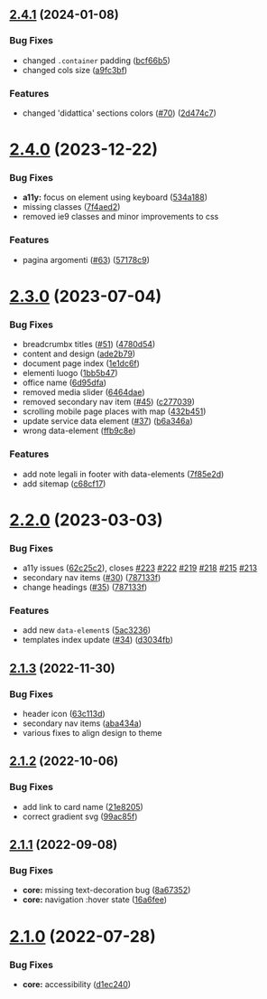 ## [2.4.1](https://github.com/italia/design-scuole-pagine-statiche/compare/v2.4.0...v2.4.1) (2024-01-08)


### Bug Fixes

* changed `.container` padding ([bcf66b5](https://github.com/italia/design-scuole-pagine-statiche/commit/bcf66b556202b92597a4bf442c0e7e58941552ba))
* changed cols size ([a9fc3bf](https://github.com/italia/design-scuole-pagine-statiche/commit/a9fc3bff98175d6e967df9c0d4d976fc4680aabe))


### Features

* changed 'didattica' sections colors ([#70](https://github.com/italia/design-scuole-pagine-statiche/issues/70)) ([2d474c7](https://github.com/italia/design-scuole-pagine-statiche/commit/2d474c751463ef458ea1129b68560a70bfeeee20))



# [2.4.0](https://github.com/italia/design-scuole-pagine-statiche/compare/v2.3.0...v2.4.0) (2023-12-22)


### Bug Fixes

* **a11y:** focus on element using keyboard ([534a188](https://github.com/italia/design-scuole-pagine-statiche/commit/534a1882b3e74e9c06fb200ad39c9eb807b25c0f))
* missing classes ([7f4aed2](https://github.com/italia/design-scuole-pagine-statiche/commit/7f4aed2b2933d62200629f8bc4b62bfddfadd4d0))
* removed ie9 classes and minor improvements to css


### Features

* pagina argomenti ([#63](https://github.com/italia/design-scuole-pagine-statiche/issues/63)) ([57178c9](https://github.com/italia/design-scuole-pagine-statiche/commit/57178c9ffdc4605b59c9eba0efd3cf757ec81d82))



# [2.3.0](https://github.com/italia/design-scuole-pagine-statiche/compare/v2.2.0...v2.3.0) (2023-07-04)


### Bug Fixes

* breadcrumbx titles ([#51](https://github.com/italia/design-scuole-pagine-statiche/issues/51)) ([4780d54](https://github.com/italia/design-scuole-pagine-statiche/commit/4780d5425e3eaed3c169a96f428304105388959b))
* content and design ([ade2b79](https://github.com/italia/design-scuole-pagine-statiche/commit/ade2b79dc236caad2384d46e4ac274cceee7669a))
* document page index ([1e1dc6f](https://github.com/italia/design-scuole-pagine-statiche/commit/1e1dc6ff490d4384427678c99b8abf5c0725e88c))
* elementi luogo ([1bb5b47](https://github.com/italia/design-scuole-pagine-statiche/commit/1bb5b47ef38a67c9cedaa59e52bc6cc8c451d92e))
* office name ([6d95dfa](https://github.com/italia/design-scuole-pagine-statiche/commit/6d95dfa877e8c4c144b71bb7c849e2f3b0b20598))
* removed media slider ([6464dae](https://github.com/italia/design-scuole-pagine-statiche/commit/6464daeb84648af763785c9d78590380b75fee35))
* removed secondary nav item ([#45](https://github.com/italia/design-scuole-pagine-statiche/issues/45)) ([c277039](https://github.com/italia/design-scuole-pagine-statiche/commit/c2770392c6c17bf35ccbd8615c00df22467b6699))
* scrolling mobile page places with map ([432b451](https://github.com/italia/design-scuole-pagine-statiche/commit/432b451b892a662ecf2e2c1d9143fb3274fdd7a2))
* update service data element ([#37](https://github.com/italia/design-scuole-pagine-statiche/issues/37)) ([b6a346a](https://github.com/italia/design-scuole-pagine-statiche/commit/b6a346a517f81810ed767917fb4f600e63c20b17))
* wrong data-element ([ffb9c8e](https://github.com/italia/design-scuole-pagine-statiche/commit/ffb9c8e420224a7ea17a46f236fb6878c0f9cdc2))


### Features

* add note legali in footer with data-elements ([7f85e2d](https://github.com/italia/design-scuole-pagine-statiche/commit/7f85e2de9a7c2d23009619d52006d3671394ce49))
* add sitemap ([c68cf17](https://github.com/italia/design-scuole-pagine-statiche/commit/c68cf178625bdb7758a597798af6248c6dcc3b7d))



# [2.2.0](https://github.com/italia/design-scuole-pagine-statiche/compare/v2.1.3...v2.2.0) (2023-03-03)


### Bug Fixes

* a11y issues ([62c25c2](https://github.com/italia/design-scuole-pagine-statiche/commit/62c25c29e9c1ac3d2bffa0b8839643ddbc3ac72a)), closes [#223](https://github.com/italia/design-scuole-pagine-statiche/issues/223) [#222](https://github.com/italia/design-scuole-pagine-statiche/issues/222) [#219](https://github.com/italia/design-scuole-pagine-statiche/issues/219) [#218](https://github.com/italia/design-scuole-pagine-statiche/issues/218) [#215](https://github.com/italia/design-scuole-pagine-statiche/issues/215) [#213](https://github.com/italia/design-scuole-pagine-statiche/issues/213)
* secondary nav items ([#30](https://github.com/italia/design-scuole-pagine-statiche/issues/30)) ([787133f](https://github.com/italia/design-scuole-pagine-statiche/commit/787133f61fab1b59975536e6c286dea90362fd72))
* change headings ([#35](https://github.com/italia/design-scuole-pagine-statiche/pull/35)) ([787133f](https://github.com/italia/design-scuole-pagine-statiche/commit/5ac323686345766129a99303b014a7410a1c16ba))


### Features

* add new `data-element`s ([5ac3236](https://github.com/italia/design-scuole-pagine-statiche/commit/5ac323686345766129a99303b014a7410a1c16ba))
* templates index update ([#34](https://github.com/italia/design-scuole-pagine-statiche/issues/34)) ([d3034fb](https://github.com/italia/design-scuole-pagine-statiche/commit/d3034fb299179a205b016c58ac67d79c4558e8fa))



## [2.1.3](https://github.com/italia/design-scuole-pagine-statiche/compare/v2.1.2...v2.1.3) (2022-11-30)


### Bug Fixes

* header icon ([63c113d](https://github.com/italia/design-scuole-pagine-statiche/commit/63c113dd4699656c04259df0cc251bc3a3546e5f))
* secondary nav items ([aba434a](https://github.com/italia/design-scuole-pagine-statiche/commit/aba434a02f683f9069dfeca9113843c259c03380))
* various fixes to align design to theme



## [2.1.2](https://github.com/italia/design-scuole-pagine-statiche/compare/v2.1.1...v2.1.2) (2022-10-06)


### Bug Fixes

* add link to card name ([21e8205](https://github.com/italia/design-scuole-pagine-statiche/commit/21e82059ab3c7338f15c949d3a97e7101a5b8d0d))
* correct gradient svg ([99ac85f](https://github.com/italia/design-scuole-pagine-statiche/commit/99ac85f4e2d383c69903d31032c4cce0502a0670))



## [2.1.1](https://github.com/italia/design-scuole-pagine-statiche/compare/v2.1.0...v2.1.1) (2022-09-08)


### Bug Fixes

* **core:** missing text-decoration bug ([8a67352](https://github.com/italia/design-scuole-pagine-statiche/commit/8a67352df340a43c4267b585989f24a417bf7796))
* **core:** navigation :hover state ([16a6fee](https://github.com/italia/design-scuole-pagine-statiche/commit/16a6feee752ee9c2f266a4e4c55ab21c967d6f58))



# [2.1.0](https://github.com/italia/design-scuole-pagine-statiche/compare/v2.0.0...v2.1.0) (2022-07-28)


### Bug Fixes

* **core:** accessibility ([d1ec240](https://github.com/italia/design-scuole-pagine-statiche/commit/d1ec2406281679e0fed4efbf8b4c31f12da2be33))



